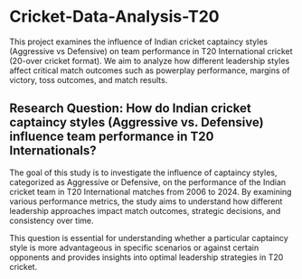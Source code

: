 # Cricket-Data-Analysis-T20
This project examines the influence of Indian cricket captaincy styles (Aggressive vs Defensive) on team performance in T20 International cricket (20-over cricket format). We aim to analyze how different leadership styles affect critical match outcomes such as powerplay performance, margins of victory, toss outcomes, and match results.

## Research Question: How do Indian cricket captaincy styles (Aggressive vs. Defensive) influence team performance in T20 Internationals?

The goal of this study is to investigate the influence of captaincy styles, categorized as Aggressive or Defensive, on the performance of the Indian cricket team in T20 International matches from 2006 to 2024. By examining various performance metrics, the study aims to understand how different leadership approaches impact match outcomes, strategic decisions, and consistency over time.

This question is essential for understanding whether a particular captaincy style is more advantageous in specific scenarios or against certain opponents and provides insights into optimal leadership strategies in T20 cricket.
